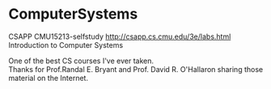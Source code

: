 # ComputerSystems
CSAPP CMU15213-selfstudy
http://csapp.cs.cmu.edu/3e/labs.html
Introduction to Computer Systems

One of the best CS courses I've ever taken.    
Thanks for Prof.Randal E. Bryant and Prof. David R. O'Hallaron sharing those material on the Internet.
